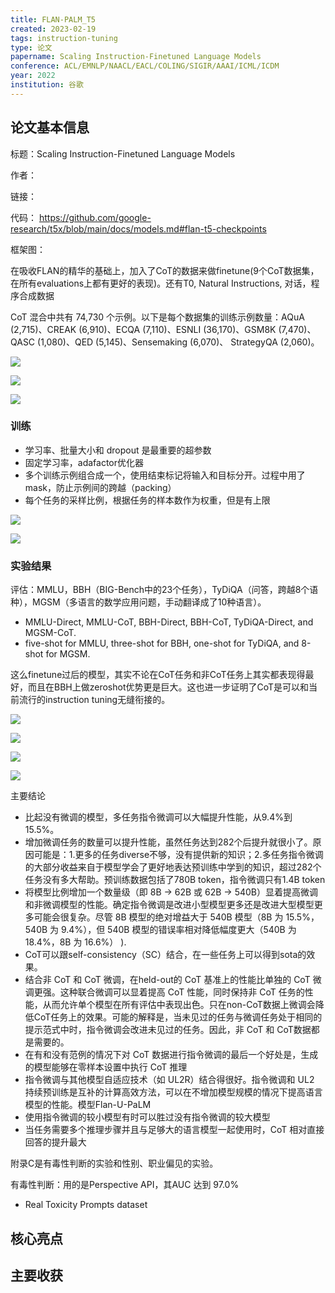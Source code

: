 ```yaml
---
title: FLAN-PALM_T5
created: 2023-02-19
tags: instruction-tuning 
type: 论文
papername: Scaling Instruction-Finetuned Language Models
conference: ACL/EMNLP/NAACL/EACL/COLING/SIGIR/AAAI/ICML/ICDM
year: 2022
institution: 谷歌
---
```


## 论文基本信息

标题：Scaling Instruction-Finetuned Language Models

作者：

链接： 

代码： https://github.com/google-research/t5x/blob/main/docs/models.md#flan-t5-checkpoints

框架图：


在吸收FLAN的精华的基础上，加入了CoT的数据来做finetune(9个CoT数据集，在所有evaluations上都有更好的表现)。还有T0, Natural Instructions, 对话，程序合成数据

CoT 混合中共有 74,730 个示例。以下是每个数据集的训练示例数量：AQuA (2,715)、CREAK (6,910)、ECQA (7,110)、ESNLI (36,170)、GSM8K (7,470)、QASC (1,080)、QED (5,145)、Sensemaking (6,070)、 StrategyQA (2,060)。

![](img/Pasted%20image%2020230219165016.png)

![](img/Pasted%20image%2020230301102204.png)

![](img/Pasted%20image%2020230301103427.png)

### 训练
- 学习率、批量大小和 dropout 是最重要的超参数
- 固定学习率，adafactor优化器
- 多个训练示例组合成一个，使用结束标记将输入和目标分开。过程中用了mask，防止示例间的跨越（packing）
- 每个任务的采样比例，根据任务的样本数作为权重，但是有上限

![](img/Pasted%20image%2020230306202207.png)

![](img/Pasted%20image%2020230306202310.png)

### 实验结果

评估：MMLU，BBH（BIG-Bench中的23个任务），TyDiQA（问答，跨越8个语种），MGSM（多语言的数学应用问题，手动翻译成了10种语言）。
- MMLU-Direct, MMLU-CoT, BBH-Direct, BBH-CoT, TyDiQA-Direct, and MGSM-CoT.
- five-shot for MMLU, three-shot for BBH, one-shot for TyDiQA, and 8-shot for MGSM.

这么finetune过后的模型，其实不论在CoT任务和非CoT任务上其实都表现得最好，而且在BBH上做zeroshot优势更是巨大。这也进一步证明了CoT是可以和当前流行的instruction tuning无缝衔接的。

![](img/Pasted%20image%2020230306200538.png)

![](img/Pasted%20image%2020230219170727.png)

![](img/Pasted%20image%2020230219170809.png)

![](img/Pasted%20image%2020230306200720.png)


主要结论
- 比起没有微调的模型，多任务指令微调可以大幅提升性能，从9.4%到15.5%。
- 增加微调任务的数量可以提升性能，虽然任务达到282个后提升就很小了。原因可能是：1.更多的任务diverse不够，没有提供新的知识；2.多任务指令微调的大部分收益来自于模型学会了更好地表达预训练中学到的知识，超过282个任务没有多大帮助。预训练数据包括了780B token，指令微调只有1.4B token
- 将模型比例增加一个数量级（即 8B → 62B 或 62B → 540B）显着提高微调和非微调模型的性能。确定指令微调是改进小型模型更多还是改进大型模型更多可能会很复杂。尽管 8B 模型的绝对增益大于 540B 模型（8B 为 15.5%，540B 为 9.4%），但 540B 模型的错误率相对降低幅度更大（540B 为 18.4%，8B 为 16.6%） ).
- CoT可以跟self-consistency（SC）结合，在一些任务上可以得到sota的效果。
- 结合非 CoT 和 CoT 微调，在held-out的 CoT 基准上的性能比单独的 CoT 微调更强。这种联合微调可以显着提高 CoT 性能，同时保持非 CoT 任务的性能，从而允许单个模型在所有评估中表现出色。只在non-CoT数据上微调会降低CoT任务上的效果。可能的解释是，当未见过的任务与微调任务处于相同的提示范式中时，指令微调会改进未见过的任务。因此，非 CoT 和 CoT数据都是需要的。
- 在有和没有范例的情况下对 CoT 数据进行指令微调的最后一个好处是，生成的模型能够在零样本设置中执行 CoT 推理
- 指令微调与其他模型自适应技术（如 UL2R）结合得很好。指令微调和 UL2 持续预训练是互补的计算高效方法，可以在不增加模型规模的情况下提高语言模型的性能。模型Flan-U-PaLM
- 使用指令微调的较小模型有时可以胜过没有指令微调的较大模型
- 当任务需要多个推理步骤并且与足够大的语言模型一起使用时，CoT 相对直接回答的提升最大

附录C是有毒性判断的实验和性别、职业偏见的实验。

有毒性判断：用的是Perspective API，其AUC 达到 97.0%
- Real Toxicity Prompts dataset


## 核心亮点

## 主要收获

